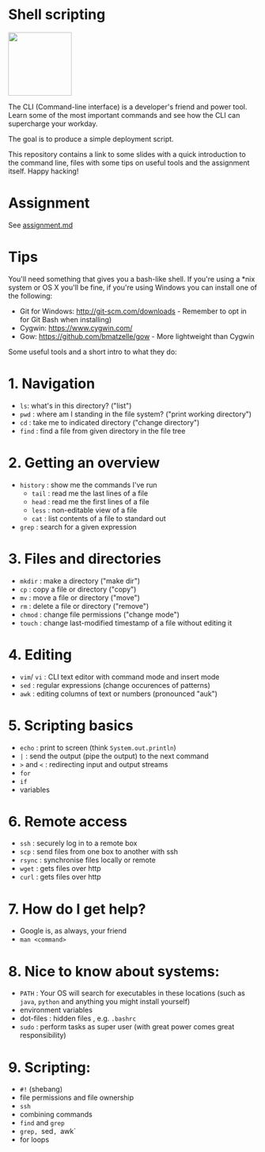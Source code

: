 # Shell scripting
<img src="http://haacked.com/images/icons/Shell.ico" width="128" />

The CLI (Command-line interface) is a developer's friend and power tool. Learn some of the most
important commands and see how the CLI can supercharge your workday.

The goal is to produce a simple deployment script. 

This repository contains a link to some slides with a quick introduction to the command line,
files with some tips on useful tools and the assignment itself. Happy hacking!

# Assignment

See [assignment.md](assignment.md)

# Tips

You'll need something that gives you a bash-like shell. If you're using a *nix system or OS X you'll be fine, if you're using Windows you can install one of the following:
- Git for Windows: http://git-scm.com/downloads - Remember to opt in for Git Bash when installing)
- Cygwin: https://www.cygwin.com/
- Gow: https://github.com/bmatzelle/gow - More lightweight than Cygwin

Some useful tools and a short intro to what they do: 
# 1. Navigation
  - `ls`: what's in this directory? ("list")
  - `pwd` : where am I standing in the file system? ("print working directory")
  - `cd` : take me to indicated directory ("change directory")
  - `find` : find a file from given directory in the file tree 

# 2. Getting an overview
  - `history` : show me the commands I've run
	- `tail`  : read me the last lines of a file 
	- `head` : read me the first lines of a file 
	- `less` : non-editable view of a file 
	- `cat` : list contents of a file to standard out 
  - `grep` : search for a given expression

# 3. Files and directories
  - `mkdir` : make a directory ("make dir")
  - `cp` : copy a file or directory ("copy")
  - `mv` : move a file or directory ("move")
  - `rm` : delete a file or directory ("remove")
  - `chmod` : change file permissions ("change mode")
  - `touch` : change last-modified timestamp of a file without editing it

# 4. Editing
  - `vim`/ `vi` : CLI text editor with command mode and insert mode
  - `sed` : regular expressions (change occurences of patterns)
  - `awk` : editing columns of text or numbers (pronounced "auk")

# 5. Scripting basics
  - `echo` : print to screen (think `System.out.println`)
  - `|` : send the output (pipe the output) to the next command
  - `>` and `<` : redirecting input and output streams
  - `for` 
  - `if`
  - variables

# 6. Remote access
  - `ssh` : securely log in to a remote box
  - `scp` : send files from one box to another with ssh 
  - `rsync` : synchronise files locally or remote
  - `wget` : gets files over http
  - `curl` : gets files over http 

# 7. How do I get help? 
  - Google is, as always, your friend
  - `man <command>` 

# 8. Nice to know about systems: 
  - `PATH` : Your OS will search for executables in these locations (such as `java`, `python` and anything you might install yourself)
  - environment variables
  - dot-files : hidden files , e.g. `.bashrc`
  - `sudo` : perform tasks as super user (with great power comes great responsibility)

# 9. Scripting:
  - `#!` (shebang)
  - file permissions and file ownership
  - `ssh`
  - combining commands
  - `find` and `grep` 
  - `grep, `sed`, `awk`
  - for loops

